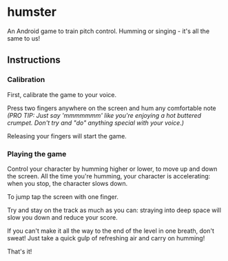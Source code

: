 # humster
An Android game to train pitch control. Humming or singing - it's all the same to us!

## Instructions

### Calibration
First, calibrate the game to your voice.

Press two fingers anywhere on the screen and hum any comfortable note
*(PRO TIP: Just say 'mmmmmmm' like you're enjoying a hot buttered crumpet.
Don't try and "do" anything special with your voice.)*

Releasing your fingers will start the game.

### Playing the game
Control your character by humming higher or lower, to move up and down the screen.
All the time you're humming, your character is accelerating: when you stop, the character slows down.

To jump tap the screen with one finger.

Try and stay on the track as much as you can: straying into deep space will slow you down and reduce your score.

If you can't make it all the way to the end of the level in one breath, don't sweat!
Just take a quick gulp of refreshing air and carry on humming!

That's it!
